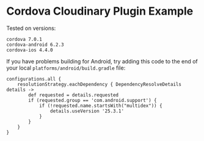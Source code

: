 # Cordova Cloudinary Plugin Example

Tested on versions:

```
cordova 7.0.1
cordova-android 6.2.3
cordova-ios 4.4.0
```

If you have problems building for Android, try adding this code to the end of your local `platforms/android/build.gradle` file:

```
configurations.all {
    resolutionStrategy.eachDependency { DependencyResolveDetails details ->
        def requested = details.requested
        if (requested.group == 'com.android.support') {
            if (!requested.name.startsWith("multidex")) {
                details.useVersion '25.3.1'
            }
        }
    }
}
```